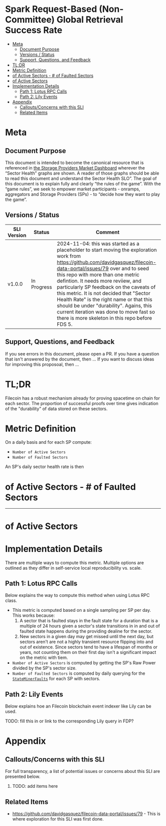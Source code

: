 # Spark Request-Based (Non-Committee) Global Retrieval Success Rate <!-- omit from toc -->

- [Meta](#meta)
  - [Document Purpose](#document-purpose)
  - [Versions / Status](#versions--status)
  - [Support, Questions, and Feedback](#support-questions-and-feedback)
- [TL;DR](#tldr)
- [Metric Definition](#metric-definition)
- [of Active Sectors - # of Faulted Sectors](#of-active-sectors----of-faulted-sectors)
- [of Active Sectors](#of-active-sectors)
- [Implementation Details](#implementation-details)
  - [Path 1: Lotus RPC Calls](#path-1-lotus-rpc-calls)
  - [Path 2: Lily Events](#path-2-lily-events)
- [Appendix](#appendix)
  - [Callouts/Concerns with this SLI](#calloutsconcerns-with-this-sli)
  - [Related Items](#related-items)


# Meta

## Document Purpose

This document is intended to become the canonical resource that is referenced in [the Storage Providers Market Dashboard](https://github.com/filecoin-project/filecoin-storage-providers-market) wherever the “Sector Health” graphs are shown.  A reader of those graphs should be able to read this document and understand the Sector Health SLO”.  The goal of this document is to explain fully and clearly “the rules of the game”.  With the “game rules”, we seek to empower market participants - onramps, aggregators and Storage Providers (SPs) - to “decide how they want to play the game”.

## Versions / Status
SLI Version | Status | Comment
-- | -- | --
v1.0.0 | In Progress | 2024-11-04: this was started as a placeholder to start moving the exploration work from https://github.com/davidgasquez/filecoin-data-portal/issues/79 over and to seed this repo with more than one metric defintion.  It needs more reviiew, and particularly SP feedback on the caveats of this metric.  It is not decided that "Sector Health Rate" is the right name or that this should be under "durability".  Agains, this current iteration was done to move fast so there is more skeleton in this repo before FDS 5.


## Support, Questions, and Feedback
If you see errors in this document, please open a PR.
If you have a question that isn't answered by the document, then ...
If you want to discuss ideas for improving this proposoal, then ...

# TL;DR
Filecoin has a robust mechanism already for proving spacetime on chain for each sector.  The proportion of successful proofs over time gives indication of the "durability" of data stored on these sectors.

# Metric Definition

On a daily basis and for each SP compute:
* `Number of Active Sectors`
* `Number of Faulted Sectors`

An SP's daily sector health rate is then

# of Active Sectors - # of Faulted Sectors
----------------------------------
# of Active Sectors

# Implementation Details
There are multiple ways to compute this metric.  Multiple options are outlined as they differ in self-service local reproducibility vs. scale.  

## Path 1: Lotus RPC Calls
Below explains the way to compute this method when using Lotus RPC class.

* This metric is computed based on a single sampling per SP per day.  This works because:
  1. A sector that is faulted stays in the fault state for a duration that is a multiple of 24 hours given a sector's state transitions in in and out of faulted state happens during the providing dealine for the sector.
  2. New sectors in a given day may get missed until the next day, but sectors aren't are not a highly transient resource flipping into and out of existence.  Since sectors tend to have a lifespan of months or years, not counting them on their first day isn't a significant impact on the metric with tiem.
* `Number of Active Sectors` is computed by getting the SP's Raw Power divided by the SP's sector size.
* `Number of Faulted Sectors` is computed by daily querying for the [`StateMinerFaults`](https://lotus.filecoin.io/reference/lotus/state/#stateminerfaults) for each SP with sectors.  

## Path 2: Lily Events
Below explains hoe an Filecoin blockchain event indexer like Lily can be used.  

TODO: fill this in or link to the corresponding Lily query in FDP?

# Appendix

## Callouts/Concerns with this SLI

For full transparency, a list of potential issues or concerns about this SLI are presented below. 

1. TODO: add items here

## Related Items
* https://github.com/davidgasquez/filecoin-data-portal/issues/79 - This is where exploration for this SLI was first done.